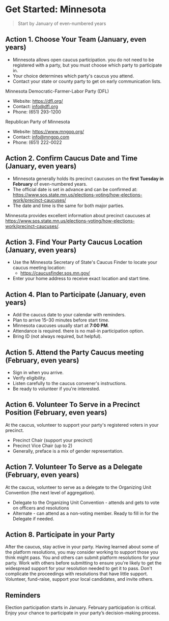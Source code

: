 # Get Started: Minnesota

> Start by January of even-numbered years

## Action 1. Choose Your Team (January, even years)

- Minnesota allows open caucus participation. you do not need to be registered with a party, but you must choose which party to participate in.
- Your choice determines which party's caucus you attend.
- Contact your state or county party to get on early communication lists.


Minnesota Democratic-Farmer-Labor Party (DFL)
- Website: https://dfl.org/
- Contact: info@dfl.org
- Phone: (651) 293-1200

Republican Party of Minnesota
- Website: https://www.mngop.org/
- Contact: info@mngop.com
- Phone: (651) 222-0022



## Action 2. Confirm Caucus Date and Time (January, even years)

- Minnesota generally holds its precinct caucuses on the **first Tuesday in February** of even-numbered years.
- The official date is set in advance and can be confirmed at:  
  https://www.sos.state.mn.us/elections-voting/how-elections-work/precinct-caucuses/
- The date and time is the same for both major parties. 

Minnesota provides excellent information about precinct caucuses at https://www.sos.state.mn.us/elections-voting/how-elections-work/precinct-caucuses/.

## Action 3. Find Your Party Caucus Location (January, even years)

- Use the Minnesota Secretary of State's Caucus Finder to locate your caucus meeting location:
  - https://caucusfinder.sos.mn.gov/
- Enter your home address to receive exact location and start time.


## Action 4. Plan to Participate (January, even years)

- Add the caucus date to your calendar with reminders. 
- Plan to arrive 15–30 minutes before start time.
- Minnesota caucuses usually start at **7:00 PM**.
- Attendance is required. there is no mail-in participation option.
- Bring ID (not always required, but helpful).


## Action 5. Attend the Party Caucus meeting (February, even years)

- Sign in when you arrive.
- Verify eligibility.
- Listen carefully to the caucus convener's instructions.
- Be ready to volunteer if you're interested.



## Action 6. Volunteer To Serve in a Precinct Position (February, even years)

At the caucus, volunteer to support your party's registered voters in your precinct. 

- Precinct Chair (support your precinct)
- Precinct Vice Chair (up to 2) 
- Generally, preface is a mix of gender representation. 


## Action 7. Volunteer To Serve as a Delegate (February, even years)

At the caucus, volunteer to serve as a delegate to the Organizing Unit Convention (the next level of aggregation).

- Delegate to the Organizing Unit Convention - attends and gets to vote on officers and resolutions
- Alternate - can attend as a non-voting member. Ready to fill in for the Delegate if needed. 


## Action 8. Participate in your Party

After the caucus, stay active in your party. 
Having learned about some of the platform resolutions, you may consider working to support those you think might pass. 
You and others can submit platform resolutions for your party.
Work with others before submitting to ensure you're likely to get the widespread support for your resolution needed to get it to pass. 
Don't complicate the proceedings with resolutions that have little support. 
Volunteer, fund-raise, support your local candidates, and invite others. 


## Reminders

Election participation starts in January. 
February participation is critical. 
Enjoy your chance to participate in your party’s decision-making process.
